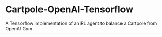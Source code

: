 # Cartpole-OpenAI-Tensorflow
A Tensorflow implementation of an RL agent to balance a Cartpole from OpenAI Gym
